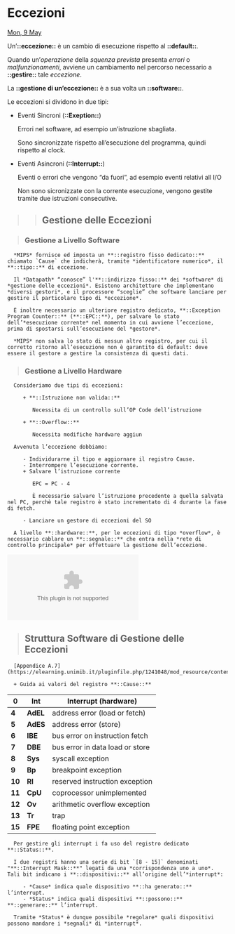# Eccezioni

[Mon, 9 May](day://2022.05.09)

Un’**::eccezione::** è un cambio di esecuzione rispetto al **::default::**.

Quando un’*operazione* della *squenza prevista* presenta *errori* o *malfunzionamenti*, avviene un cambiamento nel percorso necessario a **::gestire::** tale *eccezione*.

La **::gestione di un’eccezione::** è a sua volta un **::software::**.

Le eccezioni si dividono in due tipi:

   + Eventi Sincroni (**::Exeption::**)

      Errori nel software, ad esempio un’istruzione sbagliata.

      Sono sincronizzate rispetto all’esecuzione del programma, quindi rispetto al clock.

   + Eventi Asincroni (**::Interrupt::**)

      Eventi o errori che vengono “da fuori”, ad esempio eventi relativi all I/O

      Non sono sicronizzate con la corrente esecuzione, vengono gestite tramite due istruzioni consecutive.

> > ## Gestione delle Eccezioni

   > ### Gestione a Livello Software

      *MIPS* fornisce ed imposta un **::registro fisso dedicato::** chiamato `Cause` che indicherà, tramite *identificatore numerico*, il **::tipo::** di eccezione.

      Il *Datapath* “conosce” l'**::indirizzo fisso::** dei *software* di *gestione delle eccezioni*. Esistono architetture che implementano *diversi gestori*, e il processore “sceglie” che software lanciare per gestire il particolare tipo di *eccezione*.

      È inoltre necessario un ulteriore registro dedicato, **::Exception Program Counter::** (**::EPC::**), per salvare lo stato dell’*esecuzione corrente* nel momento in cui avviene l’eccezione, prima di spostarsi sull’esecuzione del *gestore*.

      *MIPS* non salva lo stato di nessun altro registro, per cui il corretto ritorno all’esecuzione non è garantito di default: deve essere il gestore a gestire la consistenza di questi dati.

   > ### Gestione a Livello Hardware

      Consideriamo due tipi di eccezioni:

         + **::Istruzione non valida::**

            Necessita di un controllo sull’OP Code dell’istruzione

         + **::Overflow::**

            Necessita modifiche hardware aggiun

      Avvenuta l’eccezione dobbiamo:

         - Individurarne il tipo e aggiornare il registro Cause.
         - Interrompere l’esecuzione corrente.
         + Salvare l’istruzione corrente

            EPC = PC - 4

            È necessario salvare l’istruzione precedente a quella salvata nel PC, perchè tale registro è stato incrementato di 4 durante la fase di fetch.

         - Lanciare un gestore di eccezioni del SO

      A livello **::hardware::**, per le eccezioni di tipo *overflow*, è necessario cablare un **::segnale::** che entra nella *rete di controllo principale* per effettuare la gestione dell’eccezione.

![Image](Eccezioni%20.assets/Image.bin)

   > ## Struttura Software di Gestione delle Eccezioni

      [Appendice A.7](https://elearning.unimib.it/pluginfile.php/1241048/mod_resource/content/6/HP3rd_AppendixA.pdf)

      + Guida ai valori del registro **::Cause::**

| **0**  | **Int**  | Interrupt (hardware)            |
| ------ | -------- | ------------------------------- |
| **4**  | **AdEL** | address error (load or fetch)   |
| **5**  | **AdES** | address error (store)           |
| **6**  | **IBE**  | bus error on instruction fetch  |
| **7**  | **DBE**  | bus error in data load or store |
| **8**  | **Sys**  | syscall exception               |
| **9**  | **Bp**   | breakpoint exception            |
| **10** | **Rl**   | reserved instruction exception  |
| **11** | **CpU**  | coprocessor unimplemented       |
| **12** | **Ov**   | arithmetic overflow exception   |
| **13** | **Tr**   | trap                            |
| **15** | **FPE**  | floating point exception        |

      Per gestire gli interrupt i fa uso del registro dedicato **::Status::**.

      I due registri hanno una serie di bit `[8 - 15]` denominati "**::Interrupt Mask::**" legati da una *corrispondenza uno a uno*. Tali bit indicano i **::dispositivi::** all’origine dell’*interrupt*:

         - *Cause* indica quale dispositivo **::ha generato::** l’interrupt.
         - *Status* indica quali dispositivi **::possono::** **::generare::** l’interrupt.

      Tramite *Status* è dunque possibile *regolare* quali dispositivi possono mandare i *segnali* di *interrupt*.

